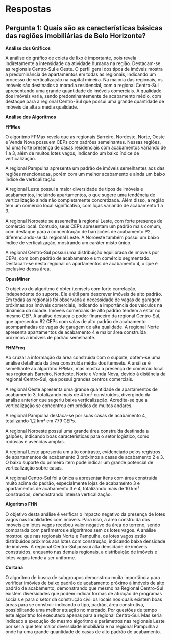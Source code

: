 # Respostas

## Pergunta 1: Quais são as características básicas das regiões imobiliárias de Belo Horizonte?

**Análise dos Gráficos**

A análise do gráfico de coleta de lixo é importante, pois revela indiretamente a intensidade da atividade humana na região. Destacam-se as regionais Centro-Sul e Oeste. O perfil geral dos tipos de imóveis mostra a predominância de apartamentos em todas as regionais, indicando um processo de verticalização na capital mineira. Na maioria das regionais, os imóveis são destinados à moradia residencial, com a regional Centro-Sul apresentando uma grande quantidade de imóveis comerciais. A qualidade dos imóveis varia, sendo predominantemente de acabamento médio, com destaque para a regional Centro-Sul que possui uma grande quantidade de imóveis de alta a média qualidade.

**Análise dos Algoritmos**

**FPMax**

O algoritmo FPMax revela que as regionais Barreiro, Nordeste, Norte, Oeste e Venda Nova possuem CEPs com padrões semelhantes. Nessas regiões, há uma forte presença de casas residenciais com acabamentos variando de 1 a 3, além de muitos lotes vagos, indicando um baixo índice de verticalização.

A regional Pampulha apresenta um padrão de imóveis semelhantes aos das regiões mencionadas, porém com um melhor acabamento e ainda um baixo índice de verticalização.

A regional Leste possui a maior diversidade de tipos de imóveis e acabamentos, incluindo apartamentos, o que sugere uma tendência de verticalização ainda não completamente concretizada. Além disso, a região tem um comércio local significativo, com lojas variando de acabamento 1 a 3.

A regional Noroeste se assemelha à regional Leste, com forte presença de comércio local. Contudo, seus CEPs apresentam um padrão mais comum, com destaque para a concentração de barracões de acabamento P2, diferenciando-se da regional Leste. A Noroeste também possui um baixo índice de verticalização, mostrando um caráter misto único.

A regional Centro-Sul possui uma distribuição equilibrada de imóveis por CEPs, com bom padrão de acabamento e um comércio segmentado. Destacam-se nesta regional os apartamentos de acabamento 4, o que é exclusivo dessa área.

**OpusMiner**

O objetivo do algoritmo é obter itemsets com forte correlação, independente do suporte. Ele é útil para descrever imóveis de alto padrão. Em todas as regionais foi observada a necessidade de vagas de garagem próximas aos imóveis comerciais, indicando a importância dos veículos na dinâmica da cidade. Imóveis comerciais de alto padrão tendem a estar no mesmo CEP. A análise destaca o poder financeiro da regional Centro-Sul, que apresentou 82 CEPs com salas de alto padrão de acabamento acompanhadas de vagas de garagem de alta qualidade. A regional Norte apresenta apartamentos de acabamento 4 e maior área construída próximos a imóveis de padrão semelhante.

**FHMFreq**

Ao cruzar a informação da área construída com o suporte, obtém-se uma análise detalhada da área construída média dos itemsets. A análise é semelhante ao algoritmo FPMax, mas mostra a presença de comércio local nas regionais Barreiro, Nordeste, Norte e Venda Nova, devido à distância da regional Centro-Sul, que possui grandes centros comerciais.

A regional Oeste apresenta uma grande quantidade de apartamentos de acabamento 3, totalizando mais de 4 km² construídos, divergindo da análise anterior que sugeriu baixa verticalização. Acredita-se que a verticalização se concentrou em prédios de muitos andares.

A regional Pampulha destaca-se por suas casas de acabamento 4, totalizando 1,2 km² em 779 CEPs.

A regional Noroeste possui uma grande área construída destinada a galpões, indicando boas características para o setor logístico, como rodovias e avenidas amplas.

A regional Leste apresenta um alto contraste, evidenciado pelos registros de apartamentos de acabamento 3 próximos a casas de acabamento 2 e 3. O baixo suporte do primeiro item pode indicar um grande potencial de verticalização sobre casas.

A regional Centro-Sul foi a única a apresentar itens com área construída muito acima do padrão, especialmente lojas de acabamento 3 e apartamentos de acabamento 3 e 4, totalizando mais de 10 km² construídos, demonstrando intensa verticalização.

**Algoritmo FHN**

O objetivo desta análise é verificar o impacto negativo da presença de lotes vagos nas localidades com imóveis. Para isso, a área construída dos imóveis em lotes vagos recebeu valor negativo da área do terreno, sendo comparada com parâmetros e algoritmos sem os lotes vagos. A análise mostrou que nas regionais Norte e Pampulha, os lotes vagos estão distribuídos próximos aos lotes com construção, indicando baixa densidade de imóveis. A regional Centro-Sul possui alta densidade de imóveis construídos, enquanto nas demais regionais, a distribuição de imóveis e lotes vagos tende a ser uniforme.

**Cortana**

O algoritmo de busca de subgroupos demonstrou muita importância para verificar imóvies de baixo padrão de acabamento próximo à imóveis de alto padrão de acabamento, demonstrando que mesmo na Regional Centro-Sul existem diversidades que podem indicar formas de atuação de programas sociais e para o setor da construção civil os locais nos quais existem boas áreas para se construir indicando o tipo, padrão, área construtiva, possibilitando uma melhor atuação no mercado. Por questões de tempo este algoritmo foi executado apenas para a regional Centro-Sul. Mas seria indicado a execução do mesmo algoritmo e parâmetros nas regionais Leste por ser a que tem maior diversidade imobiliária e na regional Pampulha a onde há uma grande quantidade de casas de alto padrão de acabamento.
